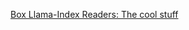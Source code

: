 [Box Llama-Index Readers: The cool stuff](https://medium.com/box-developer-blog/box-llama-index-readers-the-cool-stuff-3fce0c92ab0b)
